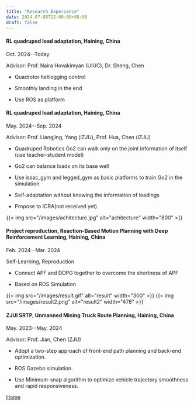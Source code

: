 ```yaml
---
title: "Research Experience"
date: 2024-07-08T12:00:00+08:00
draft: false
---
```

#### RL quadruped load adaptation, Haining, China

Oct. 2024--Today

Advisor: Prof. Naira Hovakimyan (UIUC), Dr. Sheng, Chen

- Quadrotor helilogging control

- Smoothly landing in the end

- Use ROS as platform

#### RL quadruped load adaptation, Haining, China

May. 2024--Sep. 2024

Advisor: Prof. Liangjing, Yang (iZJU), Prof. Hua, Chen (iZJU)

- Quadruped Robotics Go2 can walk only on the joint information of itself (use teacher-student model)

- Go2 can balance loads on its base well

- Use issac_gym and legged_gym as basic platforms to train Go2 in the simulation

- Self-adaptation without knowing the information of loadings

- Propose to ICRA(not received yet)

{{< img src="/images/achitecture.jpg" alt="achitecture" width="800" >}}

#### Project reproduction, Reaction-Based Motion Planning with Deep Reinforcement Learning, Haining, China

Feb. 2024--Mar. 2024

Self-Learning, Reproduction

- Connect APF and DDPG together to overcome the shortness of APF

- Based on ROS Simulation

{{< img src="/images/result.gif" alt="result" width="300" >}} {{< img src="/images/result2.png" alt="result2" width="478" >}}

#### ZJUI SRTP, Unmanned Mining Truck Route Planning, Haining, China 

May. 2023--May. 2024

Advisor: Prof. Jian, Chen (ZJU)

- Adopt a two-step approach of front-end path planning and back-end optimization. 

- ROS Gazebo simulation.

- Use Minimum-snap algorithm to optimize vehicle trajectory smoothness and rapid responsiveness.

[Home](/)